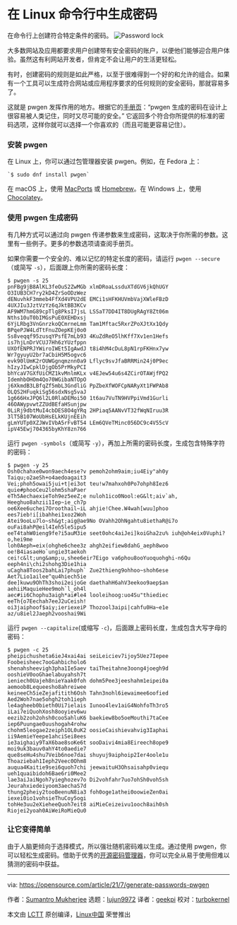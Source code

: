 [#]: subject: (Generate passwords on the Linux command line)
[#]: via: (https://opensource.com/article/21/7/generate-passwords-pwgen)
[#]: author: (Sumantro Mukherjee https://opensource.com/users/sumantro)
[#]: collector: (lujun9972)
[#]: translator: (geekpi)
[#]: reviewer: (turbokernel)
[#]: publisher: ( )
[#]: url: ( )

在 Linux 命令行中生成密码
======
在命令行上创建符合特定条件的密码。
![Password lock][1]

大多数网站及应用都要求用户创建带有安全密码的账户，以便他们能够迎合用户体验。虽然这有利网站开发者，但肯定不会让用户的生活更轻松。

有时，创建密码的规则是如此严格，以至于很难得到一个好的和允许的组合。如果有一个工具可以生成符合网站或应用程序要求的任何规则的安全密码，那就容易多了。

这就是 pwgen 发挥作用的地方。根据它的[手册页][2]：“pwgen 生成的密码在设计上很容易被人类记住，同时又尽可能的安全。” 它返回多个符合你所提供的标准的密码选项，这样你就可以选择一个你喜欢的（而且可能更容易记住）。

### 安装 pwgen

在 Linux 上，你可以通过包管理器安装 pwgen。例如，在 Fedora 上：


```
`$ sudo dnf install pwgen`
```

在 macOS 上，使用 [MacPorts][3] 或 [Homebrew][4]。在 Windows 上，使用 [Chocolatey][5]。

### 使用 pwgen 生成密码

有几种方式可以通过向 pwgen 传递参数来生成密码，这取决于你所需的参数。这里有一些例子。更多的参数选项请查阅手册页。

如果你需要一个安全的、难以记忆的特定长度的密码，请运行 `pwgen --secure`（或简写 `-s`），后面跟上你所需的密码长度：


```
$ pwgen -s 25
pnFBg9jB8AlKL3feOuS2ZwMGb xlmDRoaLssduXTdGV6jkQhUGY O3IUB3CH7ry2kD4ZrSoODzWez
dENuvhkF3mmeb4FfXd4VPU2dE EMCi1sHFKHUVmbVajXWleFBzD 4UXJIu3JztVzYz6qJktBB3KCv
AF9WM7hmG89cpTlg8PksI7jsL LSSaT7DD4IT8DUgRAgY8Zt06m Nths10uT0bIMGsPuE0XEHDxsj
6YjLRbg3VnGnrzkoQCmrneLmm Tam1Mftac5RxrZPoXJtXx1Qdy BPqePJW4LdTtFnuZOepKEj0o0
Ss8veqqf95zusqYPsfE7mLb93 4KuZdReO5lhKff7Xv1en1Hefs is7hjLnDrVCUJ7Hh6zYUzfppn
UXOfENPRJYWiroIWEt5IgAwdJ t8i4hM4cDuL8pN1rpFKHnx7yw Wr7gyuyU2br7aCbiH5M5ogvc6
evk90lUmK2rOUWGgnqmznn0a9 Lflyc9svJfaBRRMin24j0P9ec hIzyJIwCpklDjgOb5PrMkyPCI
bhYcaV7GXfUiCMZ1kvMnlmKLx v4EJew54u6s4ZCirOTAWjfPQ2 IdemhbOHOm4Qo70WGibaNTOpO
j6XkmdB3LBfqZf5mbL3GndliG PpZbeXfWOFCpNARyXt1FWPAb8 OLQS2HFuqkiSg56sdxNsg5vaJ
1g666HxJPQ6l2L0RlaDEMoi50 1t6au7VuTN9HVPpiVmd1Gurli 46OAWypvwtZZUdBEfaHSunjpw
0LiRj9dbtMuI4cbDES8O4gYRq 2HPiaq5AANvVT32fWqNIruu3R 3lT5B107WoUbHsELkKUjnEEih
gLmYUTp0XZJWvIVbA5rFvBT54 LEm6QVeTMinc056DC9c4V55cV ipV45Ewj704365byKhY8zn766
```

运行 `pwgen -symbols`（或简写 `-y`），再加上所需的密码长度，生成包含特殊字符的密码：


```
$ pwgen -y 25
Osh0chahxe0won9aech4ese?v pemoh2ohm9aim;iu4Eiy"ah0y Taiqu;o2aeSh+o4aedoagait3
Vei;phoh5owai5jui+t|ei3ot teu!w7mahxoh0Po7ohph8Iez6 quie#phooCeu2lohm5shaPaer
eTh5AechaexieToh9ez5eeZ;e nuloh1ico0Nool:eG&lt;aiv`ah, Heeghuo8ahzii1Iep~ie_ch7p
oe6Xee6uchei7Oroothail~iL ahjie!Chee.W4wah[wuu]phoo ees7ieb!i[ibahhei1xoz2Woh
Atei9ooLu7lo~sh&gt;aig@ae9No OVahh2OhNgahtu8iethaR@i7o ouFai8ahP@eil4Ieh5le5ipu5
eeT4tahW0ieng9fe?i5auM3ie seet0ohc4aiJei]koiGha2zu% iuh@oh4eix0Vuphi?o,hei9me
loh0Aeph=eix(ohghe6chee3z ahgh2eifiew8dahG_aeph8woo oe!B4iasaeHo`ungie3taekoh
cei!c&lt;ung&amp;u,shee6eir7Eigo va6phou8ooYuoquohghi-n6Qu eeph4ni\chi2shohg3Die1hia
uCagha8Toos2bahLai7phuph` Zue2thieng9ohhoo~shoh6ese Aet7Lio1ailee^qu4hiech5ie
dee]kuwu9OhTh3shoi2eijoGe daethahH6ahV3eekoo9aep$an aehiiMaquieHee9moh`l_oh4l
aec#ii6Chophu3aigh*ai#le4 looleihoog:uo4Su"thiediec eeTh{o7Eechah7eeJ2uCeish!
oi3jaiphoof$aiy;ieriexeiP Thozool3aipi|cahfu0Ha~e1e az/u8iel2Jaeph2vooshai9Wi
```

运行 `pwgen --capitalize`(或缩写 `-c`)，后面跟上密码长度，生成包含大写字母的密码：


```
$ pwgen -c 25
pheipichusheta6ieJ4xai4ai seiLeiciev7ijoy5Uez7Iepee Foobeisheec7ooGahbicholo6
shenahsheevigh3pha1Ie5aev taiTheitahne3oong4joegh9d ooshieV0ooGhaelabuyahsh7t
ieniech0Uajeh8nieYaak0foh dohm5Pee3jeeshahm1eipei0a aemoob8Lequeesho8ahreiwee
keineeCh5ieZejafitith6Osh Tahn3nohl6iewaimee6oofied Aed2Woh7nae5ohgh2toh1ieph
le4agheeb0bieth0Ui7ielais Iunoo4lev1aiG4NohfoTh3ro5 iLai7eiQuohXosh8ooyiev6wu
eezib2zoh2ohsh0cooSahluK6 baekiew8bo5oeMouthi7taCee iep6Puungae0uushogah4rohw
chohm5leogae2zeiph1OL0uK2 oosieCaishievahvig3Iaphai ii9AemieYeepe1ahciSei8ees
ie3aighaiy9TaX6bae8soKe6t sooDaivi4mia8Eireech8ope9 moi9uk3bauv0ahY4to0aedie7
que8seHu4shu7Veib6noe7dai shuyuj9aiphoip2Ier4oole1u Thoaziebah1Ieph2Veec0Ohm8
auqua4Kaitie9sei6quoh7chi jeewaituH3Ohsaisahp0viequ ueh1quaibidoh6Bae6ri0Mee2
lae3aiJaiNgoh7yieghozev7o Di2vohfahr7uo7ohSh0voh5sh Jeurahxiedeiyoom3aechaS7d
thung2pheiy2tooBeenuN8ia3 foh0oge1athei0oowieZen0ai iexei0io1vohsieThuCoy5ogi
tohHe3uu2eXieheeQuoh7eit8 aiMieCeizeivu1ooch8aih0sh Riojei2yoah0AiWeiRoMieQu0
```

### 让它变得简单

由于人脑更倾向于选择模式，所以强壮随机密码难以生成。通过使用 pwgen，你可以轻松生成密码。借助于优秀的[开源密码管理器][6]，你可以完全从易于使用但难以猜测的密码中获益。

--------------------------------------------------------------------------------

via: https://opensource.com/article/21/7/generate-passwords-pwgen

作者：[Sumantro Mukherjee][a]
选题：[lujun9972][b]
译者：[geekpi](https://github.com/geekpi)
校对：[turbokernel](https://github.com/turbokernel)

本文由 [LCTT](https://github.com/LCTT/TranslateProject) 原创编译，[Linux中国](https://linux.cn/) 荣誉推出

[a]: https://opensource.com/users/sumantro
[b]: https://github.com/lujun9972
[1]: https://opensource.com/sites/default/files/styles/image-full-size/public/lead-images/password.jpg?itok=ec6z6YgZ (Password lock)
[2]: https://linux.die.net/man/1/pwgen
[3]: https://opensource.com/article/20/11/macports
[4]: https://opensource.com/article/20/6/homebrew-mac
[5]: https://opensource.com/article/20/3/chocolatey
[6]: https://opensource.com/article/16/12/password-managers
